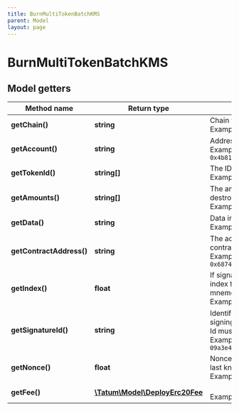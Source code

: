 ```yaml
---
title: BurnMultiTokenBatchKMS
parent: Model
layout: page
---
```


# BurnMultiTokenBatchKMS

## Model getters

Method name | Return type | Description | Notes
------------ | ------------- | ------------- | -------------
**getChain()** | **string** | Chain to work with. <br>Example: `ETH` |
**getAccount()** | **string** | Address of holder <br>Example: `0x4b812a77b109A150C2Fc89eD133EaBC78bC9EC8f` |
**getTokenId()** | **string[]** | The IDs of the Multi Tokens to be destroyed. <br>Example: `[&quot;100&quot;,&quot;101&quot;]` |
**getAmounts()** | **string[]** | The amounts of the Multi Tokens to be destroyed. <br>Example: `[&quot;10&quot;,&quot;10&quot;]` |
**getData()** | **string** | Data in bytes <br>Example: `0x1234` | [optional]
**getContractAddress()** | **string** | The address of the Multi Token smart contract <br>Example: `0x687422eEA2cB73B5d3e242bA5456b782919AFc85` |
**getIndex()** | **float** | If signatureId is mnemonic-based, this is the index to the specific address from that mnemonic. <br>Example: `null` | [optional]
**getSignatureId()** | **string** | Identifier of the private key associated in signing application. Private key, or signature Id must be present. <br>Example: `26d3883e-4e17-48b3-a0ee-09a3e484ac83` |
**getNonce()** | **float** | Nonce to be set to transaction. If not present, last known nonce will be used. <br>Example: `null` | [optional]
**getFee()** | [**\Tatum\Model\DeployErc20Fee**](../DeployErc20Fee) |  <br>Example: `null` | [optional]

